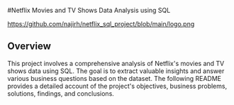 #Netflix Movies and TV Shows Data Analysis using SQL

https://github.com/najirh/netflix_sql_project/blob/main/logo.png

## Overview
This project involves a comprehensive analysis of Netflix's movies and TV shows data using SQL. The goal is to extract valuable insights and answer various business questions based on the dataset. The following README provides a detailed account of the project's objectives, business problems, solutions, findings, and conclusions.

